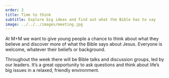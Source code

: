 ```yaml
---
order: 2
title: Time to think
subtitle: Explore big ideas and find out what the Bible has to say
image: ../../../images/meeting.jpg
---
```

At M+M we want to give young people a chance to think about what they believe and discover more of what the Bible says about Jesus. Everyone is welcome, whatever their beliefs or background.

Throughout the week there will be Bible talks and discussion groups, led by our leaders. It’s a great opportunity to ask questions and think about life’s big issues in a relaxed, friendly environment.
